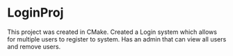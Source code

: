 # LoginProj 
This project was created in CMake.
Created a Login system which allows for multiple users to register to system. Has an admin that can view all users and remove users. 
